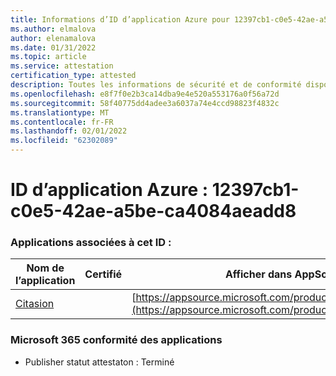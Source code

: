 ```yaml
---
title: Informations d’ID d’application Azure pour 12397cb1-c0e5-42ae-a5be-ca4084aeadd8
ms.author: elmalova
author: elenamalova
ms.date: 01/31/2022
ms.topic: article
ms.service: attestation
certification_type: attested
description: Toutes les informations de sécurité et de conformité disponibles pour 12397cb1-c0e5-42ae-a5be-ca4084aeadd8.
ms.openlocfilehash: e8f7f0e2b3ca14dba9e4e520a553176a0f56a72d
ms.sourcegitcommit: 58f40775dd4adee3a6037a74e4ccd98823f4832c
ms.translationtype: MT
ms.contentlocale: fr-FR
ms.lasthandoff: 02/01/2022
ms.locfileid: "62302089"
---
```

# <a name="azure-app-id-12397cb1-c0e5-42ae-a5be-ca4084aeadd8"></a>ID d’application Azure : 12397cb1-c0e5-42ae-a5be-ca4084aeadd8


### <a name="apps-associated-with-this-id"></a>Applications associées à cet ID :
| **Nom de l’application** | **Certifié** | **Afficher dans AppSource** |
|--------------|---------------|-----------------------|
| [Citasion](https://docs.microsoft.com/microsoft-365-app-certification/forward/WA200003530) |  | [https://appsource.microsoft.com/product/office/WA200003530](https://appsource.microsoft.com/product/office/WA200003530) |

### <a name="microsoft-365-app-compliance-status"></a>Microsoft 365 conformité des applications
- Publisher statut attestaton : Terminé
